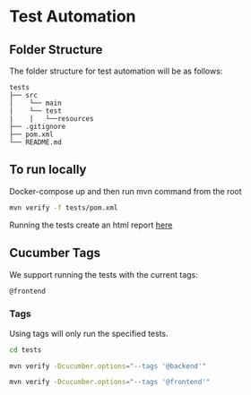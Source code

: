 # Test Automation

## Folder Structure

The folder structure for test automation will be as follows:

```
tests
├── src
│    └── main
|    └── test
|    |   └──resources
├── .gitignore
├── pom.xml
└── README.md
```

## To run locally

Docker-compose up and then run mvn command from the root

```bash
mvn verify -f tests/pom.xml
```

Running the tests create an html report [here](test-output/extent/HtmlReport/ExtentHtml.html)

## Cucumber Tags

We support running the tests with the current tags:

```bash
@frontend
```

### Tags

Using tags will only run the specified tests.

```bash
cd tests
```

```bash
mvn verify -Dcucumber.options="--tags '@backend'"
```

```bash
mvn verify -Dcucumber.options="--tags '@frontend'"
```

